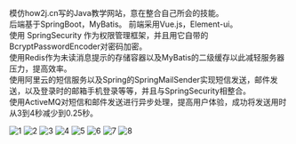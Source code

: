 模仿how2j.cn写的Java教学网站，意在整合自己所会的技能。<br>
后端基于SpringBoot，MyBatis。 前端采用Vue.js，Element-ui。<br>
使用 SpringSecurity 作为权限管理框架，并且用它自带的BcryptPasswordEncoder对密码加密。<br>
使用Redis作为未读消息提示的存储容器以及MyBatis的二级缓存以此减轻服务器压力，提高效率。<br>
使用阿里云的短信服务以及Spring的SpringMailSender实现短信发送，邮件发送，以及登录时的邮箱手机登录等等，并且与SpringSecurity相整合。 <br>
使用ActiveMQ对短信和邮件发送进行异步处理，提高用户体验，成功将发送用时从3到4秒减少到0.25秒。<br>

![1](https://github.com/q975144677/CopyHow2J/tree/master/src/main/resources/static/1.PNG)
![2](https://github.com/q975144677/CopyHow2J/tree/master/src/main/resources/static/2.PNG)
![3](https://github.com/q975144677/CopyHow2J/tree/master/src/main/resources/static/9.PNG)
![4](https://github.com/q975144677/CopyHow2J/tree/master/src/main/resources/static/4.PNG)
![5](https://github.com/q975144677/CopyHow2J/tree/master/src/main/resources/static/5.PNG)
![6](https://github.com/q975144677/CopyHow2J/tree/master/src/main/resources/static/6.PNG)
![7](https://github.com/q975144677/CopyHow2J/tree/master/src/main/resources/static/7.PNG)
![8](https://github.com/q975144677/CopyHow2J/tree/master/src/main/resources/static/8.PNG)
